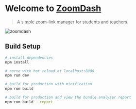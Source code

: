 # Welcome to [ZoomDash](https://zoomdash.web.app)

>A simple zoom-link manager for students and teachers. 

![zoomdash](https://i.ibb.co/cTb5jVB/img1.png)

## Build Setup

``` bash
# install dependencies
npm install

# serve with hot reload at localhost:8080
npm run dev

# build for production with minification
npm run build

# build for production and view the bundle analyzer report
npm run build --report
```
